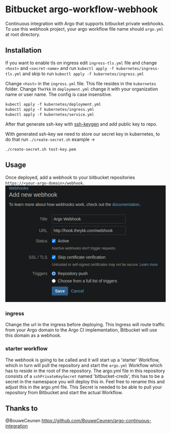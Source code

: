 # Bitbucket argo-workflow-webhook
Continuous integration with Argo that supports bitbucket private webhooks.
To use this webhook project, your argo workflow file name should `argo.yml` at root directory.

## Installation
If you want to enable tls on ingress edit `ingress-tls.yml` file and change `<host>` and `<secret-name>` and run `kubectl apply -f kubernetes/ingress-tls.yml` and skip to run `kubectl apply -f kubernetes/ingress.yml`


Change `<host>` in the `ingress.yml` file. This file resides in the `kubernetes` folder.
Change `TheYkk` in `deployment.yml` change it with your organization name or user name. The config is case insensitive.

```
kubectl apply -f kubernetes/deployment.yml
kubectl apply -f kubernetes/ingress.yml
kubectl apply -f kubernetes/service.yml
```

After that generate ssh-key with [ssh-keygen](https://support.atlassian.com/bitbucket-cloud/docs/set-up-an-ssh-key/) and add public key to repo.

With generated ssh-key we need to store our secret key in kubernetes, to do that run `./create-secret.sh` example ->

```
./create-secret.sh test-key.pem
```

## Usage
Once deployed, add a webhook to your bitbucket repositories `https://<your-argo-domain>/webhook`.
![bitbucket](./hook.png)
### ingress
Change the url in the ingress before deploying. This Ingress will route traffic from your Argo domain to the Argo CI implementation, Bitbucket will use this domain as a webhook.

### starter workflow 
The webhook is going to be called and it will start up a 'starter' Workflow, which in turn will pull the repository and start the ```argo.yml``` Workflow which has to reside in the root of the repository. The argo.yml file in this repository consists of a ```sshPrivateKeySecret``` named 'bitbucket-creds', this has to be a secret in the namespace you will deploy this in. Feel free to rename this and adjust this in the argo.yml file. This Secret is needed to be able to pull your repository from Bitbucket and start the actual Workflow.

## Thanks to

@BouweCeunen https://github.com/BouweCeunen/argo-continuous-integration